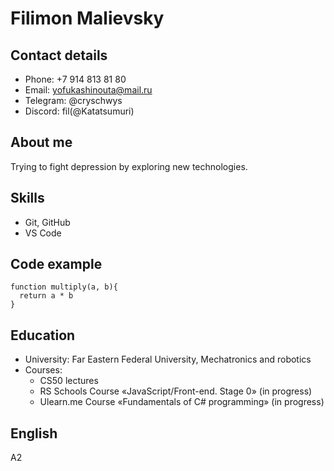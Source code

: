 # Filimon Malievsky
## Contact details
* Phone: +7 914 813 81 80
* Email: yofukashinouta@mail.ru
* Telegram: @cryschwys
* Discord: fil(@Katatsumuri)
## About me
Trying to fight depression by exploring new technologies.
## Skills
* Git, GitHub
* VS Code
## Code example
```
function multiply(a, b){
  return a * b
}
```
## Education
* University: Far Eastern Federal University, Mechatronics and robotics
* Courses:
    - CS50 lectures
    - RS Schools Course «JavaScript/Front-end. Stage 0» (in progress)
    - Ulearn.me Course «Fundamentals of C# programming» (in progress)
## English
A2
